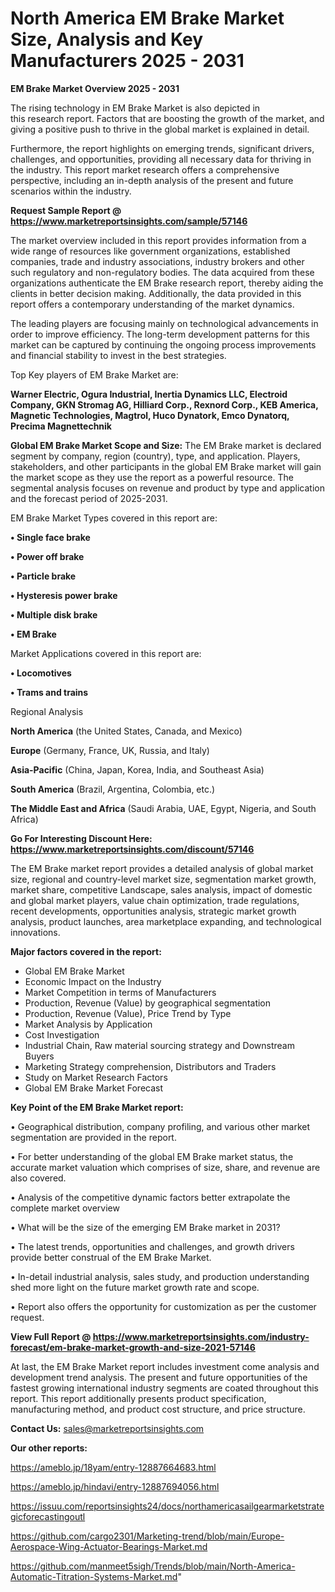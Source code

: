 # North America EM Brake Market Size, Analysis and Key Manufacturers 2025 - 2031

<Strong> EM Brake Market Overview 2025 - 2031</strong>

The rising technology in EM Brake Market is also depicted in this research report. Factors that are boosting the growth of the market, and giving a positive push to thrive in the global market is explained in detail.

Furthermore, the report highlights on emerging trends, significant drivers, challenges, and opportunities, providing all necessary data for thriving in the industry. This report market research offers a comprehensive perspective, including an in-depth analysis of the present and future scenarios within the industry.

<strong>Request Sample Report @ <a href=https://www.marketreportsinsights.com/sample/57146>https://www.marketreportsinsights.com/sample/57146</a></strong>

The market overview included in this report provides information from a wide range of resources like government organizations, established companies, trade and industry associations, industry brokers and other such regulatory and non-regulatory bodies. The data acquired from these organizations authenticate the EM Brake research report, thereby aiding the clients in better decision making. Additionally, the data provided in this report offers a contemporary understanding of the market dynamics.

The leading players are focusing mainly on technological advancements in order to improve efficiency. The long-term development patterns for this market can be captured by continuing the ongoing process improvements and financial stability to invest in the best strategies.

Top Key players of EM Brake Market are:

<strong>Warner Electric, Ogura Industrial, Inertia Dynamics LLC, Electroid Company, GKN Stromag AG, Hilliard Corp., Rexnord Corp., KEB America, Magnetic Technologies, Magtrol, Huco Dynatork, Emco Dynatorq, Precima Magnettechnik</strong>

<strong><b>Global EM Brake Market Scope and Size:</b></strong>
The EM Brake market is declared segment by company, region (country), type, and application. Players, stakeholders, and other participants in the global EM Brake market will gain the market scope as they use the report as a powerful resource. The segmental analysis focuses on revenue and product by type and application and the forecast period of 2025-2031.

EM Brake Market Types covered in this report are:

<strong>• Single face brake

• Power off brake

• Particle brake

• Hysteresis power brake

• Multiple disk brake

• EM Brake</strong>

Market Applications covered in this report are:

<strong>• Locomotives

• Trams and trains</strong> 

Regional Analysis

<strong>North America</strong> (the United States, Canada, and Mexico)

<strong>Europe</strong> (Germany, France, UK, Russia, and Italy)

<strong>Asia-Pacific</strong> (China, Japan, Korea, India, and Southeast Asia)

<strong>South America</strong> (Brazil, Argentina, Colombia, etc.)

<strong>The Middle East and Africa</strong> (Saudi Arabia, UAE, Egypt, Nigeria, and South Africa)

<strong>Go For Interesting Discount Here: <a href=https://www.marketreportsinsights.com/discount/57146>https://www.marketreportsinsights.com/discount/57146</a></strong>

The EM Brake market report provides a detailed analysis of global market size, regional and country-level market size, segmentation market growth, market share, competitive Landscape, sales analysis, impact of domestic and global market players, value chain optimization, trade regulations, recent developments, opportunities analysis, strategic market growth analysis, product launches, area marketplace expanding, and technological innovations.

<strong><b>Major factors covered in the report:</b></strong>
<ul>
  <li>Global EM Brake Market </li>
  <li>Economic Impact on the Industry</li>
  <li>Market Competition in terms of Manufacturers</li>
  <li>Production, Revenue (Value) by geographical segmentation</li>
  <li>Production, Revenue (Value), Price Trend by Type</li>
  <li>Market Analysis by Application</li>
  <li>Cost Investigation</li>
  <li>Industrial Chain, Raw material sourcing strategy and Downstream Buyers</li>
  <li>Marketing Strategy comprehension, Distributors and Traders</li>
  <li>Study on Market Research Factors</li>
  <li>Global EM Brake Market Forecast</li>
</ul>

<strong><b>Key Point of the EM Brake Market report:</b></strong>

• Geographical distribution, company profiling, and various other market segmentation are provided in the report.

• For better understanding of the global EM Brake market status, the accurate market valuation which comprises of size, share, and revenue are also covered.

• Analysis of the competitive dynamic factors better extrapolate the complete market overview

• What will be the size of the emerging EM Brake market in 2031?

• The latest trends, opportunities and challenges, and growth drivers provide better construal of the EM Brake Market.

• In-detail industrial analysis, sales study, and production understanding shed more light on the future market growth rate and scope.

• Report also offers the opportunity for customization as per the customer request.

<strong><b>View Full Report @ <a href=https://www.marketreportsinsights.com/industry-forecast/em-brake-market-growth-and-size-2021-57146>https://www.marketreportsinsights.com/industry-forecast/em-brake-market-growth-and-size-2021-57146</a></b></strong>


At last, the EM Brake Market report includes investment come analysis and development trend analysis. The present and future opportunities of the fastest growing international industry segments are coated throughout this report. This report additionally presents product specification, manufacturing method, and product cost structure, and price structure.

<strong>Contact Us:</strong>
sales@marketreportsinsights.com

<strong>Our other reports:</strong>

<a href=https://ameblo.jp/18yam/entry-12887664683.html>https://ameblo.jp/18yam/entry-12887664683.html</a>

<a href=https://ameblo.jp/hindavi/entry-12887694056.html>https://ameblo.jp/hindavi/entry-12887694056.html</a>

<a href=https://issuu.com/reportsinsights24/docs/northamericasailgearmarketstrategicforecastingoutl>https://issuu.com/reportsinsights24/docs/northamericasailgearmarketstrategicforecastingoutl</a>

<a href=https://github.com/cargo2301/Marketing-trend/blob/main/Europe-Aerospace-Wing-Actuator-Bearings-Market.md>https://github.com/cargo2301/Marketing-trend/blob/main/Europe-Aerospace-Wing-Actuator-Bearings-Market.md</a>

<a href=https://github.com/manmeet5sigh/Trends/blob/main/North-America-Automatic-Titration-Systems-Market.md>https://github.com/manmeet5sigh/Trends/blob/main/North-America-Automatic-Titration-Systems-Market.md</a>"
